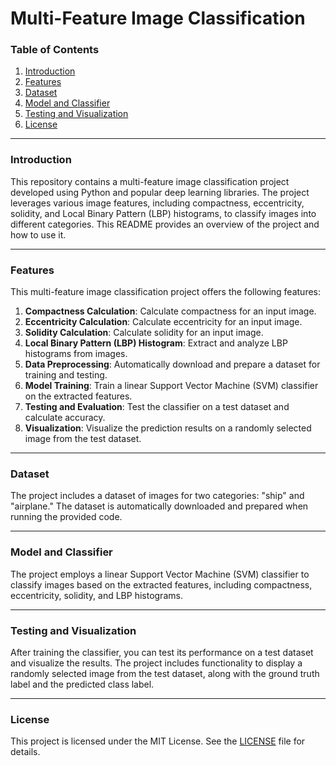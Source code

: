 # Multi-Feature Image Classification

### Table of Contents
1. [Introduction](#introduction)
2. [Features](#features)
3. [Dataset](#dataset)
4. [Model and Classifier](#model-and-classifier)
5. [Testing and Visualization](#testing-and-visualization)
6. [License](#license)

---

### Introduction <a name="introduction"></a>

This repository contains a multi-feature image classification project developed using Python and popular deep learning libraries. The project leverages various image features, including compactness, eccentricity, solidity, and Local Binary Pattern (LBP) histograms, to classify images into different categories. This README provides an overview of the project and how to use it.

---

### Features <a name="features"></a>

This multi-feature image classification project offers the following features:

1. **Compactness Calculation**: Calculate compactness for an input image.
2. **Eccentricity Calculation**: Calculate eccentricity for an input image.
3. **Solidity Calculation**: Calculate solidity for an input image.
4. **Local Binary Pattern (LBP) Histogram**: Extract and analyze LBP histograms from images.
5. **Data Preprocessing**: Automatically download and prepare a dataset for training and testing.
6. **Model Training**: Train a linear Support Vector Machine (SVM) classifier on the extracted features.
7. **Testing and Evaluation**: Test the classifier on a test dataset and calculate accuracy.
8. **Visualization**: Visualize the prediction results on a randomly selected image from the test dataset.

---

### Dataset <a name="dataset"></a>

The project includes a dataset of images for two categories: "ship" and "airplane." The dataset is automatically downloaded and prepared when running the provided code.

---

### Model and Classifier <a name="model-and-classifier"></a>

The project employs a linear Support Vector Machine (SVM) classifier to classify images based on the extracted features, including compactness, eccentricity, solidity, and LBP histograms.

---

### Testing and Visualization <a name="testing-and-visualization"></a>

After training the classifier, you can test its performance on a test dataset and visualize the results. The project includes functionality to display a randomly selected image from the test dataset, along with the ground truth label and the predicted class label.

---

### License <a name="license"></a>

This project is licensed under the MIT License. See the [LICENSE](LICENSE) file for details.


